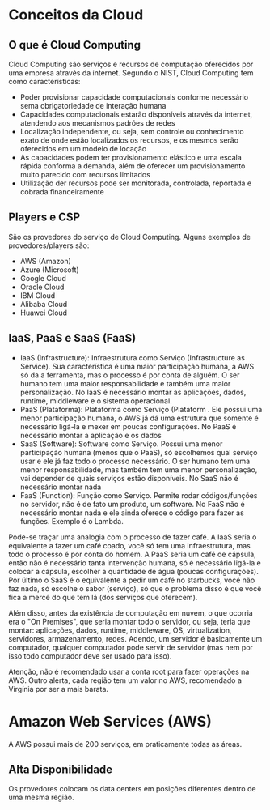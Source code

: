 # Conceitos da Cloud
## O que é Cloud Computing
Cloud Computing são serviços e recursos de computação oferecidos por uma empresa através da internet. Segundo o NIST, Cloud Computing tem como características:
- Poder provisionar capacidade computacionais conforme necessário sema  obrigatoriedade de interação humana
- Capacidades computacionais estarão disponíveis através da internet, atendendo aos mecanismos padrões de redes
- Localização independente, ou seja, sem controle ou conhecimento exato de onde estão localizados os recursos, e os mesmos serão oferecidos em um modelo de locação
- As capacidades podem ter provisionamento elástico e uma escala rápida conforma a demanda, além de oferecer um provisionamento muito parecido com recursos limitados
- Utilização der recursos pode ser monitorada, controlada, reportada e cobrada financeiramente
## Players e CSP
São os provedores do serviço de Cloud Computing. Alguns exemplos de provedores/players são:
- AWS (Amazon)
- Azure (Microsoft)
- Google Cloud
- Oracle Cloud
- IBM Cloud
- Alibaba Cloud
- Huawei Cloud
## IaaS, PaaS e SaaS (FaaS)
- IaaS (Infrastructure): Infraestrutura como Serviço (Infrastructure as Service). Sua característica é uma maior participação humana, a AWS só da a ferramenta, mas o processo é por conta de alguém. O ser humano tem uma maior responsabilidade e também uma maior personalização. No IaaS é necessário montar as aplicações, dados, runtime, middleware e o sistema operacional.
- PaaS (Plataforma): Plataforma como Serviço (Plataform . Ele possui uma menor participação humana, o AWS já dá uma estrutura que somente é necessário ligá-la e mexer em poucas configurações. No PaaS é necessário montar a aplicação e os dados
- SaaS (Software): Software como Serviço. Possui uma menor participação humana (menos que o PaaS), só escolhemos qual serviço usar e ele já faz todo o processo necessário. O ser humano tem uma menor responsabilidade, mas também tem uma menor personalização, vai depender de quais serviços estão disponíveis. No SaaS não é necessário montar nada
- FaaS (Function): Função como Serviço. Permite rodar códigos/funções no servidor, não é de fato um produto, um software. No FaaS não é necessário montar nada e ele ainda oferece o código para fazer as funções. Exemplo é o Lambda.

Pode-se traçar uma analogia com o processo de fazer café. A IaaS seria o equivalente a fazer um café coado, você só tem uma infraestrutura, mas todo o processo é por conta do homem. A PaaS seria um café de cápsula, então não é necessário tanta intervenção humana, só é necessário ligá-la e colocar a cápsula, escolher a quantidade de água (poucas configurações). Por último o SaaS é o equivalente a pedir um café no starbucks, você não faz nada, só escolhe o sabor (serviço), só que o problema disso é que você fica a mercê do que tem lá (dos serviços que oferecem).

Além disso, antes da existência de computação em nuvem, o que ocorria era o "On Premises", que seria montar todo o servidor, ou seja, teria que montar: aplicações, dados, runtime, middleware, OS, virtualization, servidores, armazenamento, redes. Adendo, um servidor é basicamente um computador, qualquer computador pode servir de servidor (mas nem por isso todo computador deve ser usado para isso).

Atenção, não é recomendado usar a conta root para fazer operações na AWS. Outro alerta, cada região tem um valor no AWS, recomendado a Vírgínia por ser a mais barata.
# Amazon Web Services (AWS)
A AWS possui mais de 200 serviços, em praticamente todas as áreas.
## Alta Disponibilidade
Os provedores colocam os data centers em posições diferentes dentro de uma mesma região.
